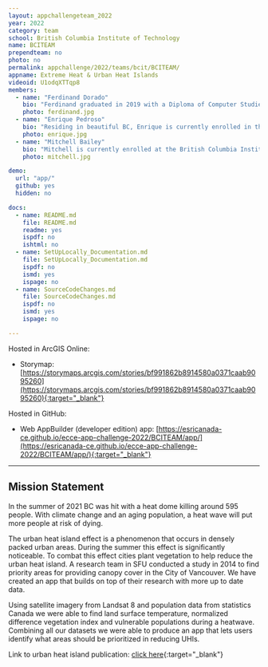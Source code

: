 ```yaml
---
layout: appchallengeteam_2022
year: 2022
category: team
school: British Columbia Institute of Technology
name: BCITEAM
prependteam: no
photo: no
permalink: appchallenge/2022/teams/bcit/BCITEAM/
appname: Extreme Heat & Urban Heat Islands
videoid: U1odqXTTqp8
members:
  - name: "Ferdinand Dorado"
    bio: "Ferdinand graduated in 2019 with a Diploma of Computer Studies from Langara College. After taking an intro to GIS course in Langara he became interested to learn more about GIS and decided to continue his interest and pursue a degree in GIS. He is now studying at the British Columbia Institute of Technology in the Geographic Information Systems program. Some GIS projects he has done are finding vehicular related crime activity around the city of Vancouver, as well as, a project finding optimal locations for artillery to aid avalanche controls in Rogers Pass, BC during Op PALACI with the Canadian Armed Forces. He is excited to bring his GIS skills to any problem he encounters."
    photo: ferdinand.jpg
  - name: "Enrique Pedroso"
    bio: "Residing in beautiful BC, Enrique is currently enrolled in the GIS Advanced Diploma program at British Columbia Institute of Technology (BCIT). As of 2021, he completed his undergrad at Simon Fraser University (SFU) where he had the opportunity of learning and leveraging GIS technologies in both academic and internship environments. In addition, Enrique is a passionate geographer that enjoys exploring and learning about the world through spatial data and GIS. Apart from academic and professional pursuits, Enrique enjoys collecting vintage maps, and spending his free time trail running or hiking BC beautiful west coast."
    photo: enrique.jpg
  - name: "Mitchell Bailey"
    bio: "Mitchell is currently enrolled at the British Columbia Institute of Technology, pursuing an Advanced Diploma in Geographic Information Systems. He has a background in geology and GIS, having graduated from the University of Victoria with a BSc in Physical Geography & Earth and Ocean Sciences, and registered as a geoscientist-in-training with the province of British Columbia. He has gained experience working in diverse industries, from mining to agriculture, most recently as a GIS & LiDAR analyst for the utility sector. Recognizing the importance GIS plays in an increasingly data-driven society, Mitchell has developed an affinity for using data science to better understand the world around him."
    photo: mitchell.jpg

demo:
  url: "app/"
  github: yes
  hidden: no

docs:
  - name: README.md
    file: README.md
    readme: yes
    ispdf: no
    ishtml: no
  - name: SetUpLocally_Documentation.md
    file: SetUpLocally_Documentation.md
    ispdf: no
    ismd: yes
    ispage: no
  - name: SourceCodeChanges.md
    file: SourceCodeChanges.md
    ispdf: no
    ismd: yes
    ispage: no

---
```


Hosted in ArcGIS Online:

- Storymap: [https://storymaps.arcgis.com/stories/bf991862b8914580a0371caab9095260](https://storymaps.arcgis.com/stories/bf991862b8914580a0371caab9095260){:target="_blank"}

Hosted in GitHub:

- Web AppBuilder (developer edition) app: [https://esricanada-ce.github.io/ecce-app-challenge-2022/BCITEAM/app/](https://esricanada-ce.github.io/ecce-app-challenge-2022/BCITEAM/app/){:target="_blank"}


---

## Mission Statement

In the summer of 2021 BC was hit with a heat dome killing around 595 people. With climate change and an aging population, a heat wave will put more people at risk of dying.

The urban heat island effect is a phenomenon that occurs in densely packed urban areas. During the summer this effect is significantly noticeable. To combat this effect cities plant vegetation to help reduce the urban heat island. A research team in SFU conducted a study in 2014 to find priority areas for providing canopy cover in the City of Vancouver. We have created an app that builds on top of their research with more up to date data.

Using satellite imagery from Landsat 8 and population data from statistics Canada we were able to find land surface temperature, normalized difference vegetation index and vulnerable populations during a heatwave. Combining all our datasets we were able to produce an app that lets users identify what areas should be prioritized in reducing UHIs.

Link to urban heat island publication: [click here](https://www.canada.ca/en/services/health/publications/healthy-living/reducing-urban-heat-islands-protect-health-canada.html){:target="_blank"}
